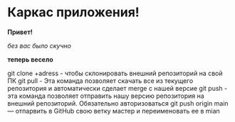 # Каркас приложения!

__Привет!__

*без вас было скучно*

__теперь весело__


git clone +adress - чтобы склонировать внешний репозиторий на свой ПК 
git pull - Эта команда позволяет скачать все из текущего репозитория и автоматически сделает merge с нашей версие
git push - эта команда позволяет отправить нашу версию репозитория на внешний 
репозиторий. Обязательно авторизоваться
git push origin main — отпарвить в GitHub свою ветку мастер и переименовать ее в mian
